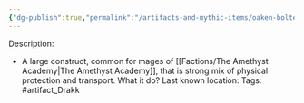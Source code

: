 ```yaml
---
{"dg-publish":true,"permalink":"/artifacts-and-mythic-items/oaken-bolter/","noteIcon":""}
---
```


Description:
- A large construct, common for mages of [[Factions/The Amethyst Academy\|The Amethyst Academy]], that is strong mix of physical protection and transport.
What it do?
Last known location:
Tags: #artifact_Drakk 